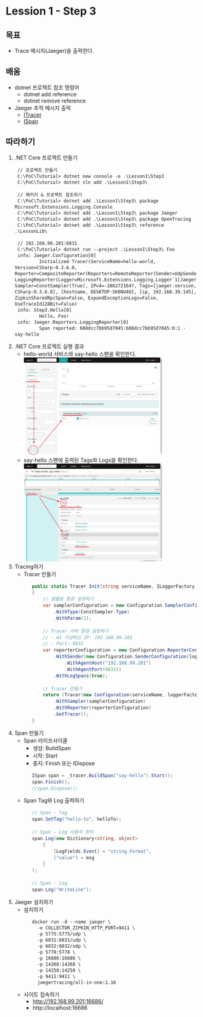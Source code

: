 # Lession 1 - **Step 3**

## 목표
- Trace 메시지(Jaeger)을 출력한다.

## 배움
- dotnet 프로젝트 참조 명령어
  - dotnet add reference
  - dotnet remove reference
- Jaeger 추적 메시지 출력
  - [ITracer](https://github.com/opentracing/opentracing-csharp/blob/c534179959d4a4160e06456cc70e609f827952e8/src/OpenTracing/ITracer.cs)
  - [ISpan](https://github.com/opentracing/opentracing-csharp/blob/d00349731545c04c989ba138f12e402cbe902208/src/OpenTracing/ISpan.cs)

## 따라하기
1. .NET Core 프로젝트 만들기
   ```shell
    // 프로젝트 만들기
    C:\PoC\Tutorial> dotnet new console -o .\Lesson1\Step3
    C:\PoC\Tutorial> dotnet sln add .\Lesson1\Step3\

    // 패키지 & 프로젝트 참조하기
    C:\PoC\Tutorial> dotnet add .\Lesson1\Step3\ package Microsoft.Extensions.Logging.Console
    C:\PoC\Tutorial> dotnet add .\Lesson1\Step3\ package Jaeger
    C:\PoC\Tutorial> dotnet add .\Lesson1\Step3\ package OpenTracing
    C:\PoC\Tutorial> dotnet add .\Lesson1\Step3\ reference .\LessonLib\

    // 192.168.99.201:6831
    C:\PoC\Tutorial> dotnet run --project .\Lesson1\Step3\ Foo
    info: Jaeger.Configuration[0]
            Initialized Tracer(ServiceName=hello-world, Version=CSharp-0.3.6.0, Reporter=CompositeReporter(Reporters=RemoteReporter(Sender=UdpSender(UdpTransport=ThriftUdpClientTransport(Client=192.168.99.201:6831))), LoggingReporter(Logger=Microsoft.Extensions.Logging.Logger`1[Jaeger.Reporters.LoggingReporter])), Sampler=ConstSampler(True), IPv4=-1062721647, Tags=[jaeger.version, CSharp-0.3.6.0], [hostname, DESKTOP-SK0NU4O], [ip, 192.168.39.145], ZipkinSharedRpcSpan=False, ExpandExceptionLogs=False, UseTraceId128Bit=False)
    info: Step3.Hello[0]
            Hello, Foo!
    info: Jaeger.Reporters.LoggingReporter[0]
            Span reported: 608dcc7bb95d7045:608dcc7bb95d7045:0:1 - say-hello
   ```
1. .NET Core 프로젝트 실행 결과
   - hello-world 서비스와 say-hello 스팬을 확인한다.
     <img src="./Images/JaegerTrace.png" width=80%>
   - say-hello 스팬에 출력된 Tags와 Logs을 확인한다.
     <img src="./Images/JaegerSpan.png" width=80%>
1. Tracing하기
   - Tracer 만들기
     ```cs
        public static Tracer Init(string serviceName, ILoggerFactory loggerFactory)  
        {
            // 샘플링 환경 설정하기
            var samplerConfiguration = new Configuration.SamplerConfiguration(loggerFactory)
                .WithType(ConstSampler.Type)
                .WithParam(1);

            // Tracer 서버 환경 설정하기
            // - m1 가상머신 IP: 192.168.99.201
            // - Port: 6831
            var reporterConfiguration = new Configuration.ReporterConfiguration(loggerFactory)
                .WithSender(new Configuration.SenderConfiguration(loggerFactory)
                    .WithAgentHost("192.168.99.201")
                    .WithAgentPort(6831))
                .WithLogSpans(true);

            // Tracer 만들기
            return (Tracer)new Configuration(serviceName, loggerFactory)
                .WithSampler(samplerConfiguration)
                .WithReporter(reporterConfiguration)
                .GetTracer();
        }
     ```
1. Span 만들기
   - Span 라이프사이클
     - 생성: BuildSpan
     - 시작: Start
     - 중지: Finish 또는 IDispose
     ```cs
        ISpan span = _tracer.BuildSpan("say-hello").Start();
        span.Finish();
        //span.Dispose();
     ```
   - Span Tag와 Log 출력하기
     ```cs
        // Span - Tag
        span.SetTag("hello-to", helloTo);

        // Span - Log 사용자 정의
        span.Log(new Dictionary<string, object>
            {
                [LogFields.Event] = "string.Format",
                ["value"] = msg
            }
        );

        // Span - Log
        span.Log("WriteLine");
     ```
1. Jaeger 설치하기
   - 설치하기
     ```shell
        docker run -d --name jaeger \
          -e COLLECTOR_ZIPKIN_HTTP_PORT=9411 \
          -p 5775:5775/udp \
          -p 6831:6831/udp \
          -p 6832:6832/udp \
          -p 5778:5778 \
          -p 16686:16686 \
          -p 14268:14268 \
          -p 14250:14250 \
          -p 9411:9411 \
          jaegertracing/all-in-one:1.16
     ```
   - 사이트 접속하기
     - http://192.168.99.201:16686/ 
	 - http://localhost:16686